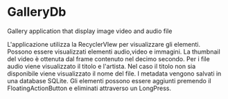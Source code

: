 # GalleryDb
Gallery application that display image video and audio file

L'applicazione utilizza la RecyclerVIew per visualizzare gli elementi.
Possono essere visualizzati elementi audio,video e immagini.
La thumbnail del video è ottenuta dal frame contenuto nel decimo secondo.
Per i file audio viene visualizzato il titolo e l'artista. Nel caso il titolo non sia disponibile viene visualizzato il nome
del file. I metadata vengono salvati in una database SQLite.
Gli elementi possono essere aggiunti premendo il FloatingActionButton e eliminati attraverso un LongPress.



